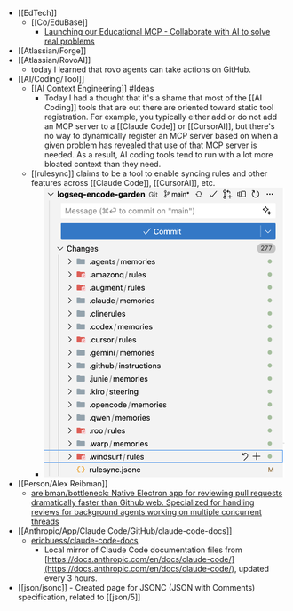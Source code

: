 - [[EdTech]]
	- [[Co/EduBase]]
		- [Launching our Educational MCP - Collaborate with AI to solve real problems](https://edubase.blog/launching-edubase-mcp/)
- [[Atlassian/Forge]]
- [[Atlassian/RovoAI]]
	- today I learned that rovo agents can take actions on GitHub.
- [[AI/Coding/Tool]]
	- [[AI Context Engineering]] #Ideas
		- Today I had a thought that it's a shame that most of the [[AI Coding]] tools that are out there are oriented toward static tool registration. For example, you typically either add or do not add an MCP server to a [[Claude Code]] or [[CursorAI]], but there's no way to dynamically register an MCP server based on when a given problem has revealed that use of that MCP server is needed. As a result, AI coding tools tend to run with a lot more bloated context than they need.
	- [[rulesync]] claims to be a tool to enable syncing rules and other features across [[Claude Code]], [[CursorAI]], etc.
		- ![image.png](../assets/image_1759154003791_0.png)
- [[Person/Alex Reibman]]
	- [areibman/bottleneck: Native Electron app for reviewing pull requests dramatically faster than Github web. Specialized for handling reviews for background agents working on multiple concurrent threads](https://github.com/areibman/bottleneck)
- [[Anthropic/App/Claude Code/GitHub/claude-code-docs]]
	- [ericbuess/claude-code-docs](https://github.com/ericbuess/claude-code-docs)
		- Local mirror of Claude Code documentation files from [https://docs.anthropic.com/en/docs/claude-code/](https://docs.anthropic.com/en/docs/claude-code/), updated every 3 hours.
- [[json/jsonc]] - Created page for JSONC (JSON with Comments) specification, related to [[json/5]]